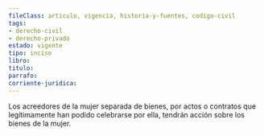 ```yaml
---
fileClass: articulo, vigencia, historia-y-fuentes, codigo-civil
tags:
- derecho-civil
- derecho-privado
estado: vigente
tipo: inciso
libro:
titulo:
parrafo:
corriente-juridica:
---
```

Los acreedores de la mujer separada de bienes, por actos o contratos que legítimamente han podido celebrarse por ella, tendrán acción sobre los bienes de la mujer.